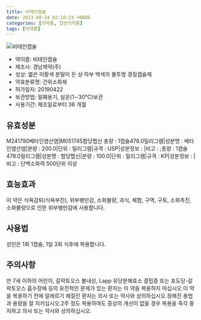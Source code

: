```yaml
---
title: 비테인캡슐
date: 2023-08-24 02:10:23 +0800
categories: [의약품, 일반의약품]
tags: [의약품]
---
```

![비테인캡슐](https://nedrug.mfds.go.kr/pbp/cmn/itemImageDownload/1Mu8cPencuG)

- 약이름: 비테인캡슐
- 제조사: 경남제약(주)
- 성상: 엷은 미황색 분말이 든 상·하부 백색의 불투명 경질캡슐제
- 약효분류명: 건위소화제
- 허가일자: 20190422
- 보관방법: 밀폐용기, 실온(1∼30℃)보관
- 사용기간: 제조일로부터 36 개월
## 유효성분
M241790베타인염산염|M051745함당펩신
총량 : 1캡슐478.0밀리그램|성분명 : 베타인염산염|분량 : 200.0|단위 : 밀리그램|규격 : USP|성분정보 : |비고 : ;총량 : 1캡슐478.0밀리그램|성분명 : 함당펩신|분량 : 100.0|단위 : 밀리그램|규격 : KP|성분정보 : |비고 : 단백소화력 500단위 이상
## 효능효과
이 약은 식욕감퇴(식욕부진), 위부팽만감, 소화불량, 과식, 체함, 구역, 구토, 소화촉진, 소화불량으로 인한 위부팽만감에 사용합니다.
## 사용법
성인은 1회 1캡슐, 1일 3회 식후에 복용합니다.
## 주의사항
만 7세 이하의 어린이, 갈락토오스 불내성, Lapp 유당분해효소 결핍증 또는 포도당-갈락토오스 흡수장애 등의 유전적인 문제가 있는 환자는 이 약을 복용하지 마십시오.이 약을 복용하기 전에 알레르기 체질인 환자는 의사 또는 약사와 상의하십시오.정해진 용법과 용량을 잘 지키십시오.2주 정도 복용하여도 증상의 개선이 없을 경우 복용을 즉각 중지하고 의사 또는 약사와 상의하십시오.
